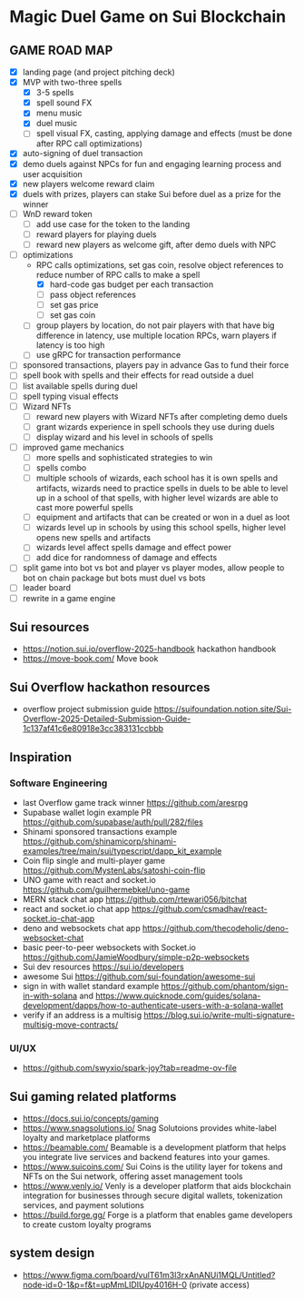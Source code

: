 # Magic Duel Game on Sui Blockchain

## GAME ROAD MAP

- [x] landing page (and project pitching deck)
- [x] MVP with two-three spells
  - [x] 3-5 spells
  - [x] spell sound FX
  - [x] menu music
  - [x] duel music
  - [ ] spell visual FX, casting, applying damage and effects (must be done after RPC call optimizations)
- [x] auto-signing of duel transaction
- [x] demo duels against NPCs for fun and engaging learning process and user acquisition
- [x] new players welcome reward claim
- [x] duels with prizes, players can stake Sui before duel as a prize for the winner
- [ ] WnD reward token
  - [ ] add use case for the token to the landing
  - [ ] reward players for playing duels
  - [ ] reward new players as welcome gift, after demo duels with NPC
- [ ] optimizations
  - RPC calls optimizations, set gas coin, resolve object references to reduce number of RPC calls to make a spell
    - [x] hard-code gas budget per each transaction
    - [ ] pass object references
    - [ ] set gas price
    - [ ] set gas coin
  - [ ] group players by location, do not pair players with that have big difference in latency, use multiple location RPCs, warn players if latency is too high
  - [ ] use gRPC for transaction performance
- [ ] sponsored transactions, players pay in advance Gas to fund their force
- [ ] spell book with spells and their effects for read outside a duel
- [ ] list available spells during duel
- [ ] spell typing visual effects
- [ ] Wizard NFTs
  - [ ] reward new players with Wizard NFTs after completing demo duels
  - [ ] grant wizards experience in spell schools they use during duels
  - [ ] display wizard and his level in schools of spells
- [ ] improved game mechanics
  - [ ] more spells and sophisticated strategies to win
  - [ ] spells combo
  - [ ] multiple schools of wizards, each school has it is own spells and artifacts, wizards need to practice spells in duels to be able to level up in a school of that spells, with higher level wizards are able to cast more powerful spells
  - [ ] equipment and artifacts that can be created or won in a duel as loot
  - [ ] wizards level up in schools by using this school spells, higher level opens new spells and artifacts
  - [ ] wizards level affect spells damage and effect power
  - [ ] add dice for randomness of damage and effects
- [ ] split game into bot vs bot and player vs player modes, allow people to bot on chain package but bots must duel vs bots
- [ ] leader board
- [ ] rewrite in a game engine

## Sui resources

- https://notion.sui.io/overflow-2025-handbook hackathon handbook
- https://move-book.com/ Move book

## Sui Overflow hackathon resources

- overflow project submission guide https://suifoundation.notion.site/Sui-Overflow-2025-Detailed-Submission-Guide-1c137af41c6e80918e3cc383131ccbbb

## Inspiration

### Software Engineering

- last Overflow game track winner https://github.com/aresrpg
- Supabase wallet login example PR https://github.com/supabase/auth/pull/282/files
- Shinami sponsored transactions example https://github.com/shinamicorp/shinami-examples/tree/main/sui/typescript/dapp_kit_example
- Coin flip single and multi-player game https://github.com/MystenLabs/satoshi-coin-flip
- UNO game with react and socket.io https://github.com/guilhermebkel/uno-game
- MERN stack chat app https://github.com/rtewari056/bitchat
- react and socket.io chat app https://github.com/csmadhav/react-socket.io-chat-app
- deno and websockets chat app https://github.com/thecodeholic/deno-websocket-chat
- basic peer-to-peer websockets with Socket.io https://github.com/JamieWoodbury/simple-p2p-websockets
- Sui dev resources https://sui.io/developers
- awesome Sui https://github.com/sui-foundation/awesome-sui
- sign in with wallet standard example https://github.com/phantom/sign-in-with-solana and https://www.quicknode.com/guides/solana-development/dapps/how-to-authenticate-users-with-a-solana-wallet
- verify if an address is a multisig https://blog.sui.io/write-multi-signature-multisig-move-contracts/

### UI/UX

- https://github.com/swyxio/spark-joy?tab=readme-ov-file

## Sui gaming related platforms

- https://docs.sui.io/concepts/gaming
- https://www.snagsolutions.io/ Snag Solutoions provides white-label loyalty and marketplace platforms
- https://beamable.com/ Beamable is a development platform that helps you integrate live services and backend features into your games.
- https://www.suicoins.com/ Sui Coins is the utility layer for tokens and NFTs on the Sui network, offering asset management tools
- https://www.venly.io/ Venly is a developer platform that aids blockchain integration for businesses through secure digital wallets, tokenization services, and payment solutions
- https://build.forge.gg/ Forge is a platform that enables game developers to create custom loyalty programs 

## system design

- https://www.figma.com/board/vulT61m3l3rxAnANUi1MQL/Untitled?node-id=0-1&p=f&t=upMmLIDIUpy4016H-0 (private access)
